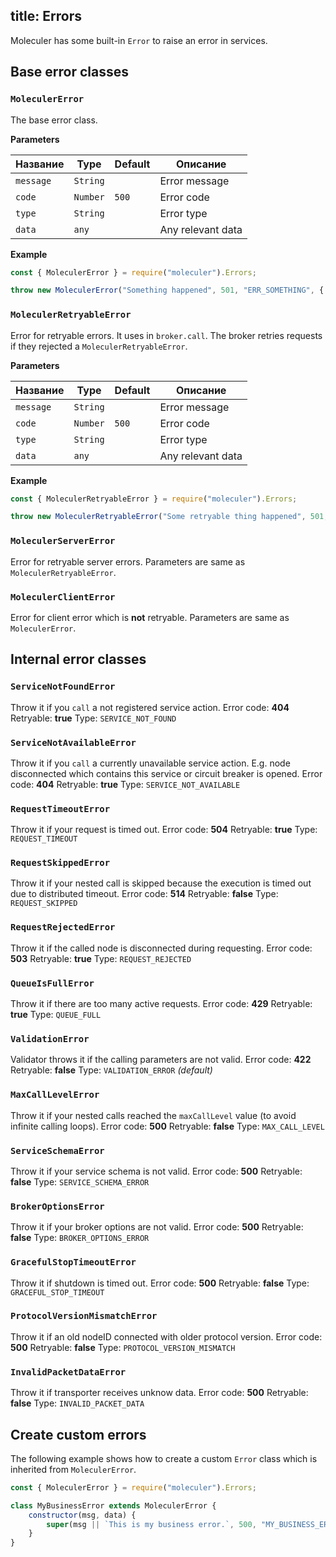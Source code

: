 title: Errors
---
Moleculer has some built-in `Error` to raise an error in services.

## Base error classes

### `MoleculerError`
The base error class.

**Parameters**

| Название  | Type     | Default | Описание          |
| --------- | -------- | ------- | ----------------- |
| `message` | `String` |         | Error message     |
| `code`    | `Number` | `500`   | Error code        |
| `type`    | `String` |         | Error type        |
| `data`    | `any`    |         | Any relevant data |

**Example**
```js
const { MoleculerError } = require("moleculer").Errors;

throw new MoleculerError("Something happened", 501, "ERR_SOMETHING", { a: 5, nodeID: "node-666" });
```

### `MoleculerRetryableError`
Error for retryable errors. It uses in `broker.call`. The broker retries requests if they rejected a `MoleculerRetryableError`.

**Parameters**

| Название  | Type     | Default | Описание          |
| --------- | -------- | ------- | ----------------- |
| `message` | `String` |         | Error message     |
| `code`    | `Number` | `500`   | Error code        |
| `type`    | `String` |         | Error type        |
| `data`    | `any`    |         | Any relevant data |

**Example**
```js
const { MoleculerRetryableError } = require("moleculer").Errors;

throw new MoleculerRetryableError("Some retryable thing happened", 501, "ERR_SOMETHING", { a: 5, nodeID: "node-666" });
```

### `MoleculerServerError`
Error for retryable server errors. Parameters are same as `MoleculerRetryableError`.


### `MoleculerClientError`
Error for client error which is **not** retryable. Parameters are same as `MoleculerError`.

## Internal error classes

### `ServiceNotFoundError`
Throw it if you `call` a not registered service action. Error code: **404** Retryable: **true** Type: `SERVICE_NOT_FOUND`

### `ServiceNotAvailableError`
Throw it if you `call` a currently unavailable service action. E.g. node disconnected which contains this service or circuit breaker is opened. Error code: **404** Retryable: **true** Type: `SERVICE_NOT_AVAILABLE`


### `RequestTimeoutError`
Throw it if your request is timed out. Error code: **504** Retryable: **true** Type: `REQUEST_TIMEOUT`

### `RequestSkippedError`
Throw it if your nested call is skipped because the execution is timed out due to distributed timeout. Error code: **514** Retryable: **false** Type: `REQUEST_SKIPPED`

### `RequestRejectedError`
Throw it if the called node is disconnected during requesting. Error code: **503** Retryable: **true** Type: `REQUEST_REJECTED`

### `QueueIsFullError`
Throw it if there are too many active requests. Error code: **429** Retryable: **true** Type: `QUEUE_FULL`

### `ValidationError`
Validator throws it if the calling parameters are not valid. Error code: **422** Retryable: **false** Type: `VALIDATION_ERROR` _(default)_

### `MaxCallLevelError`
Throw it if your nested calls reached the `maxCallLevel` value (to avoid infinite calling loops). Error code: **500** Retryable: **false** Type: `MAX_CALL_LEVEL`

### `ServiceSchemaError`
Throw it if your service schema is not valid. Error code: **500** Retryable: **false** Type: `SERVICE_SCHEMA_ERROR`

### `BrokerOptionsError`
Throw it if your broker options are not valid. Error code: **500** Retryable: **false** Type: `BROKER_OPTIONS_ERROR`

### `GracefulStopTimeoutError`
Throw it if shutdown is timed out. Error code: **500** Retryable: **false** Type: `GRACEFUL_STOP_TIMEOUT`

### `ProtocolVersionMismatchError`
Throw it if an old nodeID connected with older protocol version. Error code: **500** Retryable: **false** Type: `PROTOCOL_VERSION_MISMATCH`

### `InvalidPacketDataError`
Throw it if transporter receives unknow data. Error code: **500** Retryable: **false** Type: `INVALID_PACKET_DATA`

## Create custom errors
The following example shows how to create a custom `Error` class which is inherited from `MoleculerError`.

```js
const { MoleculerError } = require("moleculer").Errors;

class MyBusinessError extends MoleculerError {
    constructor(msg, data) {
        super(msg || `This is my business error.`, 500, "MY_BUSINESS_ERROR", data);
    }
}
```